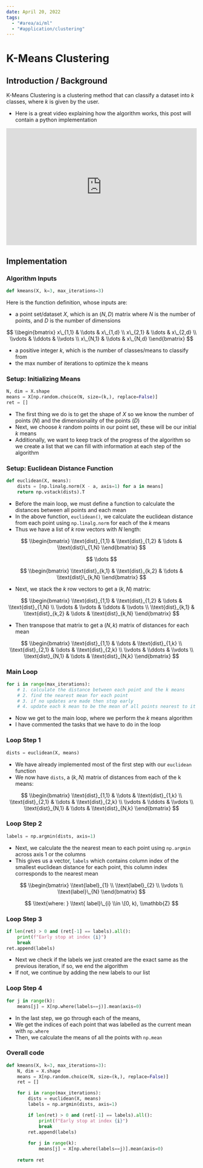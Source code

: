 ```yaml
---
date: April 20, 2022
tags:
  - "#area/ai/ml"
  - "#application/clustering"
---
```


# K-Means Clustering

## Introduction / Background

K-Means Clustering is a clustering method that can classify a dataset into $k$ classes, where $k$ is given by the user.

- Here is a great video explaining how the algorithm works, this post will contain a python implementation

<iframe width="100%" height="310px" src="https://www.youtube.com/embed/4b5d3muPQmA" title="YouTube video player" frameborder="0" allow="accelerometer; autoplay; clipboard-write; encrypted-media; gyroscope; picture-in-picture" allowfullscreen></iframe>

## Implementation

### Algorithm Inputs

```py
def kmeans(X, k=3, max_iterations=3)
```

Here is the function definition, whose inputs are:

- a point set/dataset $X$, which is an $(N, D)$ matrix where $N$ is the number of points, and $D$ is the number of dimensions

$$
\\begin{bmatrix}
x\_{1,1} & \\dots  & x\_{1,d} \\
x\_{2,1} & \\dots  & x\_{2,d} \\
\\vdots  & \\ddots & \\vdots \\
x\_{N,1} & \\dots  & x\_{N,d}
\\end{bmatrix}
$$

- a positive integer $k$, which is the number of classes/means to classify from
- the max number of iterations to optimize the k means

### Setup: Initializing Means

```py
N, dim = X.shape
means = X[np.random.choice(N, size=(k,), replace=False)]
ret = []
```

- The first thing we do is to get the shape of $X$ so we know the number of points ($N$) and the dimensionality of the points ($D$)
- Next, we choose $k$ random points in our point set, these will be our initial $k$ means
- Additionally, we want to keep track of the progress of the algorithm so we create a list that we can fill with information at each step of the algorithm

### Setup: Euclidean Distance Function

```py
def euclidean(X, means):
    dists = [np.linalg.norm(X - a, axis=1) for a in means]
    return np.vstack(dists).T
```

- Before the main loop, we must define a function to calculate the distances between all points and each mean
- In the above function, `euclidean()`, we calculate the euclidean distance from each point using `np.linalg.norm` for each of the $k$ means
- Thus we have a list of $k$ row vectors with $N$ length:

$$
\\begin{bmatrix}
\\text{dist}_{1,1} & \\text{dist}_{1,2} & \\dots & \\text{dist}\_{1,N}
\\end{bmatrix}
$$

$$
\\dots
$$

$$
\\begin{bmatrix}
\\text{dist}_{k,1} & \\text{dist}_{k,2} & \\dots & \\text{dist}\_{k,N}
\\end{bmatrix}
$$

- Next, we stack the $k$ row vectors to get a $(k, N)$ matrix:

$$
\\begin{bmatrix}
\\text{dist}_{1,1} & \\text{dist}_{1,2} & \\dots  & \\text{dist}_{1,N} \\
\\vdots            & \\vdots            & \\ddots & \\vdots \\
\\text{dist}_{k,1} & \\text{dist}_{k,2} & \\dots  & \\text{dist}_{k,N}
\\end{bmatrix}
$$

- Then transpose that matrix to get a $(N, k)$ matrix of distances for each mean

$$
\\begin{bmatrix}
\\text{dist}_{1,1} & \\dots  & \\text{dist}_{1,k} \\
\\text{dist}_{2,1} & \\dots  & \\text{dist}_{2,k} \\
\\vdots            & \\ddots & \\vdots \\
\\text{dist}_{N,1} & \\dots  & \\text{dist}_{N,k}
\\end{bmatrix}
$$

### Main Loop

```py
for i in range(max_iterations):
    # 1. calculate the distance between each point and the k means
    # 2. find the nearest mean for each point
    # 3. if no updates are made then stop early
    # 4. update each k mean to be the mean of all points nearest to it
```

- Now we get to the main loop, where we perform the $k$ means algorithm
- I have commented the tasks that we have to do in the loop

### Loop Step 1

```py
dists = euclidean(X, means)
```

- We have already implemented most of the first step with our `euclidean` function
- We now have `dists`, a $(k, N)$ matrix of distances from each of the k means:

$$
\\begin{bmatrix}
\\text{dist}_{1,1} & \\dots  & \\text{dist}_{1,k} \\
\\text{dist}_{2,1} & \\dots  & \\text{dist}_{2,k} \\
\\vdots            & \\ddots & \\vdots \\
\\text{dist}_{N,1} & \\dots  & \\text{dist}_{N,k}
\\end{bmatrix}
$$

### Loop Step 2

```py
labels = np.argmin(dists, axis=1)
```

- Next, we calculate the the nearest mean to each point using `np.argmin` across axis 1 or the columns
- This gives us a vector, `labels` which contains column index of the smallest euclidean distance for each point, this column index corresponds to the nearest mean

$$
\\begin{bmatrix}
\\text{label}_{1} \\
\\text{label}_{2} \\
\\vdots \\
\\text{label}\_{N}
\\end{bmatrix}
$$

$$
\\text{where: } \\text{ label}\_{i} \\in \[0, k), \\mathbb{Z}
$$

### Loop Step 3

```py
if len(ret) > 0 and (ret[-1] == labels).all():
    print(f"Early stop at index {i}")
    break
ret.append(labels)
```

- Next we check if the labels we just created are the exact same as the previous iteration, if so, we end the algorithm
- If not, we continue by adding the new labels to our list

### Loop Step 4

```py
for j in range(k):
    means[j] = X[np.where(labels==j)].mean(axis=0)
```

- In the last step, we go through each of the means,
- We get the indices of each point that was labelled as the current mean with `np.where`
- Then, we calculate the means of all the points with `np.mean`

### Overall code

```py
def kmeans(X, k=3, max_iterations=3):
    N, dim = X.shape
    means = X[np.random.choice(N, size=(k,), replace=False)]
    ret = []

    for i in range(max_iterations):
        dists = euclidean(X, means)
        labels = np.argmin(dists, axis=1)

        if len(ret) > 0 and (ret[-1] == labels).all():
            print(f"Early stop at index {i}")
            break
        ret.append(labels)
        
        for j in range(k):
            means[j] = X[np.where(labels==j)].mean(axis=0)
    
    return ret
```